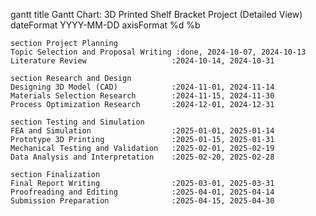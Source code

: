 gantt
    title Gantt Chart: 3D Printed Shelf Bracket Project (Detailed View)
    dateFormat  YYYY-MM-DD
    axisFormat  %d %b
    
    section Project Planning
    Topic Selection and Proposal Writing :done, 2024-10-07, 2024-10-13
    Literature Review                   :2024-10-14, 2024-10-31
    
    section Research and Design
    Designing 3D Model (CAD)            :2024-11-01, 2024-11-14
    Materials Selection Research        :2024-11-15, 2024-11-30
    Process Optimization Research       :2024-12-01, 2024-12-31
    
    section Testing and Simulation
    FEA and Simulation                  :2025-01-01, 2025-01-14
    Prototype 3D Printing               :2025-01-15, 2025-01-31
    Mechanical Testing and Validation   :2025-02-01, 2025-02-19
    Data Analysis and Interpretation    :2025-02-20, 2025-02-28
    
    section Finalization
    Final Report Writing                :2025-03-01, 2025-03-31
    Proofreading and Editing            :2025-04-01, 2025-04-14
    Submission Preparation              :2025-04-15, 2025-04-30

